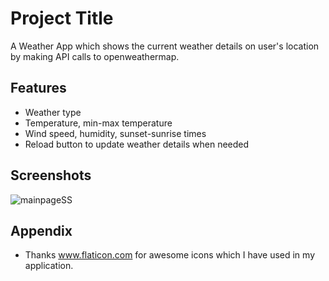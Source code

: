 # Project Title

A Weather App which shows the current weather details on user's location by making API calls to openweathermap.


## Features

- Weather type
- Temperature, min-max temperature
- Wind speed, humidity, sunset-sunrise times
- Reload button to update weather details when needed
## Screenshots

![mainpageSS](https://user-images.githubusercontent.com/101017069/202576871-3632a1cb-c8da-4d9f-b869-5fb7baedbd2b.png)

## Appendix

- Thanks www.flaticon.com for awesome icons which I have used in my application.


